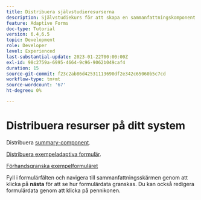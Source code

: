 ```yaml
---
title: Distribuera självstudieresurserna
description: Självstudiekurs för att skapa en sammanfattningskomponent för att granska formulärdata innan de skickas in.
feature: Adaptive Forms
doc-type: Tutorial
version: 6.4,6.5
topic: Development
role: Developer
level: Experienced
last-substantial-update: 2023-01-22T00:00:00Z
exl-id: 98c2759a-6995-4664-9c96-9062b049caf4
duration: 15
source-git-commit: f23c2ab86d42531113690df2e342c65060b5c7cd
workflow-type: tm+mt
source-wordcount: '67'
ht-degree: 0%

---
```


# Distribuera resurser på ditt system

Distribuera [summary-component](assets/summarize-component.zip).

[Distribuera exempeladaptiva formulär](assets/sample-adaptive-form.zip).

[Förhandsgranska exempelformuläret](http://localhost:4502/content/dam/formsanddocuments/testsummary/jcr:content?wcmmode=disabled)

Fyll i formulärfälten och navigera till sammanfattningsskärmen genom att klicka på **nästa** för att se hur formulärdata granskas. Du kan också redigera formulärdata genom att klicka på pennikonen.
